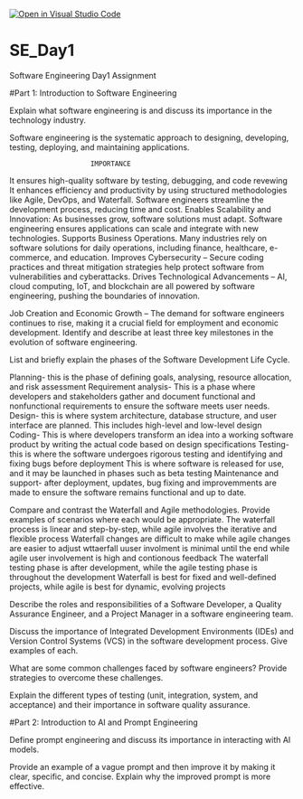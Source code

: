 [![Open in Visual Studio Code](https://classroom.github.com/assets/open-in-vscode-2e0aaae1b6195c2367325f4f02e2d04e9abb55f0b24a779b69b11b9e10269abc.svg)](https://classroom.github.com/online_ide?assignment_repo_id=18661262&assignment_repo_type=AssignmentRepo)
# SE_Day1
Software Engineering Day1 Assignment

#Part 1: Introduction to Software Engineering

Explain what software engineering is and discuss its importance in the technology industry.

Software engineering is the systematic approach to designing, developing, testing, deploying, and maintaining applications.

                        IMPORTANCE
 It ensures high-quality software by testing, debugging, and code revewing
 It enhances efficiency and productivity by using structured methodologies like Agile, DevOps, and Waterfall. Software engineers streamline the development process, reducing time and cost.
Enables Scalability and Innovation: As businesses grow, software solutions must adapt. Software engineering ensures applications can scale and integrate with new technologies.
Supports Business Operations. Many industries rely on software solutions for daily operations, including finance, healthcare, e-commerce, and education.
Improves Cybersecurity – Secure coding practices and threat mitigation strategies help protect software from vulnerabilities and cyberattacks.
Drives Technological Advancements – AI, cloud computing, IoT, and blockchain are all powered by software engineering, pushing the boundaries of innovation.

Job Creation and Economic Growth – The demand for software engineers continues to rise, making it a crucial field for employment and economic development.
Identify and describe at least three key milestones in the evolution of software engineering.


List and briefly explain the phases of the Software Development Life Cycle.

Planning- this is the phase of defining goals, analysing, resource allocation, and risk assessment
Requirement analysis- This is a phase where developers and stakeholders gather and document functional and nonfunctional requirements to ensure the software meets user needs.
Design- this is where system architecture, database structure, and user interface are planned. This includes high-level and low-level design
Coding- This is where developers transform an idea into a working software product by writing the actual code  based on design specifications
Testing- this is where the software undergoes rigorous testing and identifying and fixing bugs before deployment
This is where software is released for use, and it may be launched in phases such as beta testing
Maintenance and support- after deployment, updates, bug fixing and improvemments are made to ensure the software remains functional and up to date.

Compare and contrast the Waterfall and Agile methodologies. Provide examples of scenarios where each would be appropriate. The 
waterfall process is linear and step-by-step, while agile involves the iterative and flexible process
Waterfall changes are difficult to make while agile changes are easier to adjust
wttaerfall uuser involment is minimal until the end while agile user involvement is high and contionous feedback
The waterfall testing phase is after development, while the agile testing phase is throughout the development
Waterfall is best for fixed and well-defined projects, while agile is best for dynamic, evolving projects



Describe the roles and responsibilities of a Software Developer, a Quality Assurance Engineer, and a Project Manager in a software engineering team.


Discuss the importance of Integrated Development Environments (IDEs) and Version Control Systems (VCS) in the software development process. Give examples of each.


What are some common challenges faced by software engineers? Provide strategies to overcome these challenges.


Explain the different types of testing (unit, integration, system, and acceptance) and their importance in software quality assurance.


#Part 2: Introduction to AI and Prompt Engineering


Define prompt engineering and discuss its importance in interacting with AI models.


Provide an example of a vague prompt and then improve it by making it clear, specific, and concise. Explain why the improved prompt is more effective.
